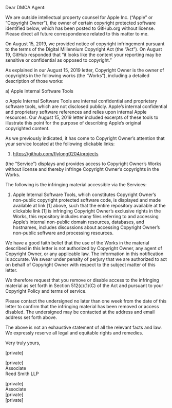 Dear DMCA Agent:

We are outside intellectual property counsel for Apple Inc. (“Apple” or “Copyright Owner”), the owner of certain copyright protected software identified below, which has been posted to GitHub.org without license. Please direct all future correspondence related to this matter to me.

On August 15, 2019, we provided notice of copyright infringement pursuant to the terms of the Digital Millennium Copyright Act (the “Act”).  On August 19, GitHub responded that “it looks like the content  your reporting may be sensitive or confidential as opposed to copyright.”

As explained in our August 15, 2019 letter, Copyright Owner is the owner of copyrights in the following works (the “Works”), including a detailed description of those works:

a)                  Apple Internal Software Tools

o   Apple Internal Software Tools are internal confidential and proprietary software tools, which are not disclosed publicly. Apple’s internal confidential and proprietary software references and relies upon internal Apple resources. Our August 15, 2019 letter included excerpts of these tools to illustrate this point for the purpose of describing Apple’s original copyrighted content.  

As we previously indicated, it has come to Copyright Owner’s attention that your service located at the following clickable links:

1.   https://github.com/flylong0204/projects

(the “Service") displays and provides access to Copyright Owner’s Works without license and thereby infringe Copyright Owner’s copyrights in the Works.

The following is the infringing material accessible via the Services:

1. Apple Internal Software Tools, which constitutes Copyright Owner’s non-public copyright protected software code, is displayed and made available at link [1] above, such that the entire repository available at the clickable link [1] is infringing Copyright Owner’s exclusive rights in the Works, this repository includes many files referring to and accessing Apple’s internal non-public domain resources, databases, and hostnames, includes discussions about accessing Copyright Owner’s non-public software and processing resources.

We have a good faith belief that the use of the Works in the material described in this letter is not authorized by Copyright Owner, any agent of Copyright Owner, or any applicable law.  The information in this notification is accurate. We swear under penalty of perjury that we are authorized to act on behalf of Copyright Owner with respect to the subject matter of this letter. 

We therefore request that you remove or disable access to the infringing material as set forth in Section 512(c)(1)(C) of the Act and pursuant to your Copyright Policy and terms of service.

Please contact the undersigned no later than one week from the date of this letter to confirm that the infringing material has been removed or access disabled. The undersigned may be contacted at the address and email address set forth above.

The above is not an exhaustive statement of all the relevant facts and law. We expressly reserve all legal and equitable rights and remedies.

Very truly yours,

[private]

[private]    
Associate  
Reed Smith LLP 

[private]    
Associate  
[private]  
[private]

